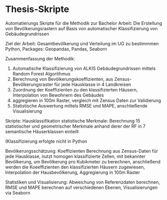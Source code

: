 # Thesis-Skripte
Automatierungs Skripte für die Methodik zur Bachelor Arbeit: Die Erstellung von Bevölkerungsrastern auf Basis von automatischer Klassifizierung von Gebäudegrundrissen 

Ziel der Arbeit: Gesamtbevölkerung und Verteilung im UG zu bestimmmen
Python, Packages: Geopandas, Pandas, Seaborn

Zusammenfassung der Methodik:
1. Automatische Klassifizierung von ALKIS Gebäudegrundrissen mittels Random Forest Algorithmus
2. Berechnung von Bevölkerungskoeffizienten, aus Zensus-Bevölkerungsraster für jede Hausklasse in 4 Landkreisen
3. Zuordnung der Koeffizienten zu den klassifizierten Häusern, Interpolation von Bewohnern des Gebäudes
4. aggregieren in 100m Raster, vergleich mit Zensus Daten zur Validierung
5. Statistische Auswertung mittels RMSE und MAPE, anschließende Visualisierung

Skripte: 
Hausklassifikation statistische Merkmale: Berechnung 15 statistischer und geometrischer Merkmale anhand derer der RF in 7 semantische Häuserklassen einteilt

(Klassifizierung erfolgte nicht in Python

Bevölkerungsschätzung: Koeffizienten Berechnung aus Zensus-Daten für jede Hausklasse, nutzt homogen klassifizierte Zellen, mit bekannter Bevölkerung, um Bevölkerung pro Kubikmeter zu berechnen, 
                       anschließend werden die Koeeffizienten den klassifizierten Häusern zugewiesen, Interpolation der Hausbevölkerung, Aggregierung in 100m Raster

Statistiken und Visualisierung: Abweichung von Referenzdaten berechnen, RMSE und MAPE berechnen auf verschiedenen Ebenen, Visualisierungen via Seaborn
